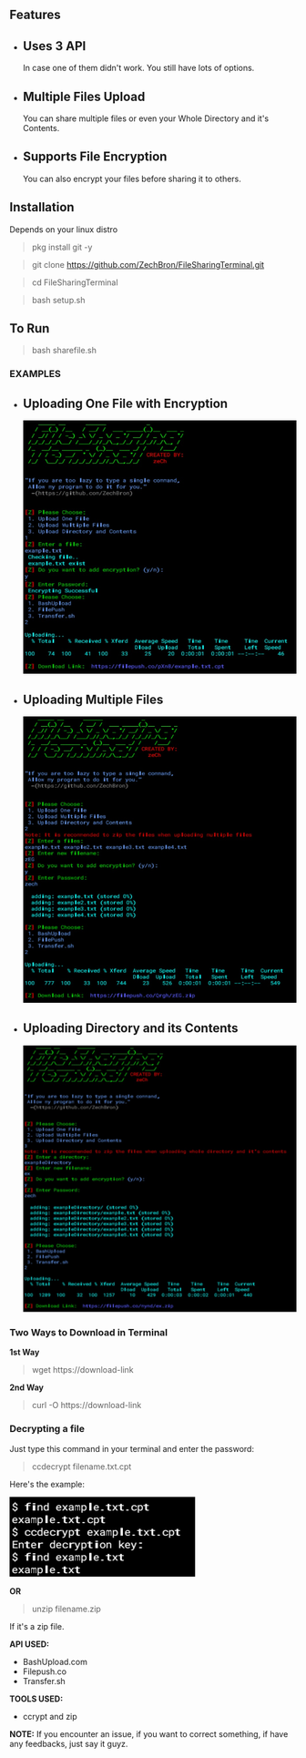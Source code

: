 
## Features
- Uses 3 API
   -
   In case one of them didn't work. You still have lots of options.
- Multiple Files Upload
   -
   You can share multiple files or even your Whole Directory and it's Contents.
- Supports File Encryption
   -
   You can also encrypt your files before sharing it to others.


## Installation
Depends on your linux distro
> pkg install git -y

> git clone https://github.com/ZechBron/FileSharingTerminal.git

> cd FileSharingTerminal

> bash setup.sh


## To Run
> bash sharefile.sh


### EXAMPLES
- Uploading One File with Encryption
   -
   ![Example of Uploading One File w/ Encryption](https://github.com/ZechBron/FileSharingTerminal/blob/FileSharingTerminal-images/Upload-One-File-with-Encryption.jpg)
- Uploading Multiple Files
   -
   ![Example of Multiple Files Uploads](https://github.com/ZechBron/FileSharingTerminal/blob/FileSharingTerminal-images/Multiple-File-Uploads.jpg)
- Uploading Directory and its Contents
   -
   ![Example of Uploading Directory and its Contents](https://github.com/ZechBron/FileSharingTerminal/blob/FileSharingTerminal-images/Directory-and-Contents.jpg)


### Two Ways to Download in Terminal
__1st Way__
> wget https://download-link

__2nd Way__
> curl -O https://download-link


### Decrypting a file
Just type this command in your terminal and enter the password:
> ccdecrypt filename.txt.cpt

Here's the example:

![Decrypting A File](https://github.com/ZechBron/FileSharingTerminal/blob/FileSharingTerminal-images/Decrypting-File.png)

__OR__

> unzip filename.zip

If it's a zip file.


__API USED:__
- BashUpload.com
- Filepush.co
- Transfer.sh


__TOOLS USED:__
- ccrypt and zip


__NOTE:__
If you encounter an issue, if you want to correct something, if have any feedbacks, just say it guyz. 

